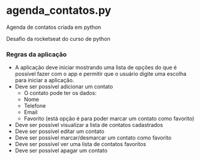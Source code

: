 # agenda_contatos.py
Agenda de contatos criada em python

Desafio da rocketseat do curso de python
### Regras da aplicação ###

- A aplicação deve iniciar mostrando uma lista de opções do que é possível fazer com o app e permitir que o usuário digite uma escolha para iniciar a aplicação.
- Deve ser possível adicionar um contato
    - O contato pode ter os dados:
    - Nome
    - Telefone
    - Email
    - Favorito (está opção é para poder marcar um contato como favorito)
- Deve ser possível visualizar a lista de contatos cadastrados
- Deve ser possível editar um contato
- Deve ser possível marcar/desmarcar um contato como favorito
- Deve ser possível ver uma lista de contatos favoritos
- Deve ser possível apagar um contato
